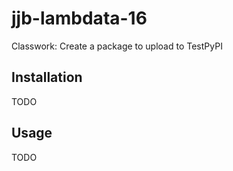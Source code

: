 # jjb-lambdata-16
Classwork: Create a package to upload to TestPyPI

## Installation

TODO

## Usage

TODO
